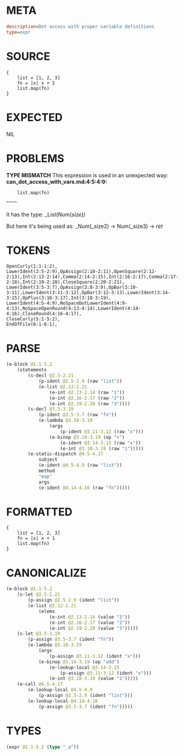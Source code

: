 # META
~~~ini
description=Dot access with proper variable definitions
type=expr
~~~
# SOURCE
~~~roc
{
    list = [1, 2, 3]
    fn = |x| x + 1
    list.map(fn)
}
~~~
# EXPECTED
NIL
# PROBLEMS
**TYPE MISMATCH**
This expression is used in an unexpected way:
**can_dot_access_with_vars.md:4:5:4:9:**
```roc
    list.map(fn)
```
    ^^^^

It has the type:
    _List(Num(_size))_

But here it's being used as:
    _Num(_size2) -> Num(_size3) -> _ret_

# TOKENS
~~~zig
OpenCurly(1:1-1:2),
LowerIdent(2:5-2:9),OpAssign(2:10-2:11),OpenSquare(2:12-2:13),Int(2:13-2:14),Comma(2:14-2:15),Int(2:16-2:17),Comma(2:17-2:18),Int(2:19-2:20),CloseSquare(2:20-2:21),
LowerIdent(3:5-3:7),OpAssign(3:8-3:9),OpBar(3:10-3:11),LowerIdent(3:11-3:12),OpBar(3:12-3:13),LowerIdent(3:14-3:15),OpPlus(3:16-3:17),Int(3:18-3:19),
LowerIdent(4:5-4:9),NoSpaceDotLowerIdent(4:9-4:13),NoSpaceOpenRound(4:13-4:14),LowerIdent(4:14-4:16),CloseRound(4:16-4:17),
CloseCurly(5:1-5:2),
EndOfFile(6:1-6:1),
~~~
# PARSE
~~~clojure
(e-block @1.1-5.2
	(statements
		(s-decl @2.5-2.21
			(p-ident @2.5-2.9 (raw "list"))
			(e-list @2.12-2.21
				(e-int @2.13-2.14 (raw "1"))
				(e-int @2.16-2.17 (raw "2"))
				(e-int @2.19-2.20 (raw "3"))))
		(s-decl @3.5-3.19
			(p-ident @3.5-3.7 (raw "fn"))
			(e-lambda @3.10-3.19
				(args
					(p-ident @3.11-3.12 (raw "x")))
				(e-binop @3.14-3.19 (op "+")
					(e-ident @3.14-3.15 (raw "x"))
					(e-int @3.18-3.19 (raw "1")))))
		(e-static-dispatch @4.5-4.17
			subject
			(e-ident @4.5-4.9 (raw "list"))
			method
			"map"
			args
			(e-ident @4.14-4.16 (raw "fn")))))
~~~
# FORMATTED
~~~roc
{
	list = [1, 2, 3]
	fn = |x| x + 1
	list.map(fn)
}
~~~
# CANONICALIZE
~~~clojure
(e-block @1.1-5.2
	(s-let @2.5-2.21
		(p-assign @2.5-2.9 (ident "list"))
		(e-list @2.12-2.21
			(elems
				(e-int @2.13-2.14 (value "1"))
				(e-int @2.16-2.17 (value "2"))
				(e-int @2.19-2.20 (value "3")))))
	(s-let @3.5-3.19
		(p-assign @3.5-3.7 (ident "fn"))
		(e-lambda @3.10-3.19
			(args
				(p-assign @3.11-3.12 (ident "x")))
			(e-binop @3.14-3.19 (op "add")
				(e-lookup-local @3.14-3.15
					(p-assign @3.11-3.12 (ident "x")))
				(e-int @3.18-3.19 (value "1")))))
	(e-call @4.5-4.17
		(e-lookup-local @4.5-4.9
			(p-assign @2.5-2.9 (ident "list")))
		(e-lookup-local @4.14-4.16
			(p-assign @3.5-3.7 (ident "fn")))))
~~~
# TYPES
~~~clojure
(expr @1.1-5.2 (type "_a"))
~~~
